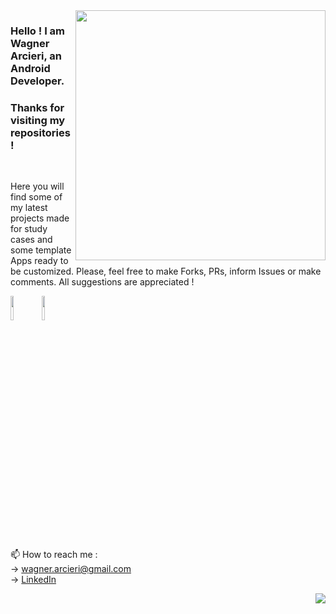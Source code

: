 <img src="https://github.com/wagarcdev/wagarcdev/blob/main/blob/androiddevelopment.png?raw=true" min-width="400px" max-width="400px" width="400px" align="right" >



### Hello ! I am Wagner Arcieri, an Android Developer. 
### Thanks for visiting my repositories !</br>



&nbsp;


Here you will find some of my latest projects made for study cases and some template Apps ready to be customized. Please, feel free to make Forks, PRs, inform Issues or make comments. All suggestions are appreciated !

 
<code><img width="10%" src="https://cdn.jsdelivr.net/gh/devicons/devicon/icons/androidstudio/androidstudio-original.svg"  min-width="120px" max-width="120px" /></code><code><img width="10%" src="https://cdn.jsdelivr.net/gh/devicons/devicon/icons/java/java-original-wordmark.svg"  min-width="120px" max-width="120px" /> </code>
 
 
📫 How to reach me : \
 -> [wagner.arcieri@gmail.com](mailto:wagner.arcieri@gmail.com)\
 -> [LinkedIn](https://www.linkedin.com/in/wagner-arcieri/)</br>

 
 <img src="https://github-readme-stats.vercel.app/api?username=wagarcdev&show_icons=true&theme=dark" align="right" />



<!---
WagnerArcieri/WagnerArcieri is a ✨ special ✨ repository because its `README.md` (this file) appears on your GitHub profile.
You can click the Preview link to take a look at your changes.
--->
